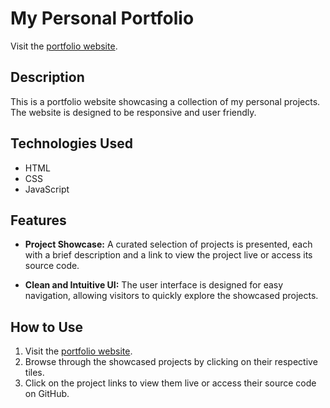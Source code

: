 # My Personal Portfolio

Visit the [portfolio website](https://miatoftx.github.io/).

## Description

This is a portfolio website showcasing a collection of my personal projects. The website is designed to be responsive and user friendly.

## Technologies Used

- HTML
- CSS
- JavaScript

## Features

- **Project Showcase:** A curated selection of projects is presented, each with a brief description and a link to view the project live or access its source code.

- **Clean and Intuitive UI:** The user interface is designed for easy navigation, allowing visitors to quickly explore the showcased projects.

## How to Use

1. Visit the [portfolio website](https://miatoftx.github.io/).
2. Browse through the showcased projects by clicking on their respective tiles.
3. Click on the project links to view them live or access their source code on GitHub.

